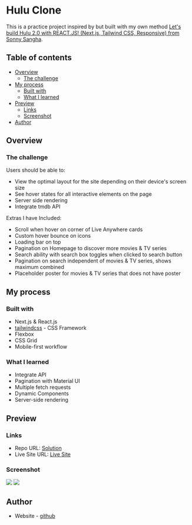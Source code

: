 # Hulu Clone

This is a practice project inspired by but built with my own method [Let's build Hulu 2.0 with REACT.JS! (Next.js, Tailwind CSS, Responsive) from Sonny Sangha](https://www.youtube.com/watch?v=MqDlsjc8GLo&t).

## Table of contents

-   [Overview](#overview)
    -   [The challenge](#the-challenge)
-   [My process](#my-process)
    -   [Built with](#built-with)
    -   [What I learned](#what-i-learned)
-   [Preview](#preview)
    -   [Links](#links)
    -   [Screenshot](#screenshot)
-   [Author](#author)

## Overview

### The challenge

Users should be able to:

-   View the optimal layout for the site depending on their device's screen size
-   See hover states for all interactive elements on the page
-   Server side rendering
-   Integrate tmdb API

Extras I have Included:

-   Scroll when hover on corner of Live Anywhere cards
-   Custom hover bounce on icons
-   Loading bar on top
-   Pagination on Homepage to discover more movies & TV series
-   Search ability with search box toggles when clicked to search button
-   Pagination on search independent of movies & TV series, shows maximum combined
-   Placeholder poster for movies & TV series that does not have poster

## My process

### Built with

-   Next.js & React.js
-   [tailwindcss](https://tailwindcss.com/) - CSS Framework
-   Flexbox
-   CSS Grid
-   Mobile-first workflow

### What I learned

-   Integrate API
-   Pagination with Material UI
-   Multiple fetch requests
-   Dynamic Components
-   Server-side rendering

## Preview

### Links

-   Repo URL: [Solution](https://github.com/enszrlu/hulu-clone)
-   Live Site URL: [Live Site](https://hulu-clone-enszrlu.vercel.app/)

### Screenshot

![](./public/screenshots/hulu-desktop.png)
![](./public/screenshots/hulu-mobile.png)

## Author

-   Website - [github](https://github.com/enszrlu)
